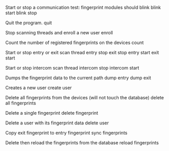 
Start or stop a communication test: fingerprint modules should blink
blink start
blink stop

Quit the program.
quit

Stop scanning threads and enroll a new user
enroll

Count the number of registered fingerprints on the devices
count

Start or stop entry or exit scan thread
entry stop
exit stop
entry start
exit start

Start or stop intercom scan thread
intercom stop
intercom start

Dumps the fingerprint data to the current path
dump entry
dump exit

Creates a new user
create user

Delete all fingerprints from the devices (will not touch the database)
delete all fingerprints

Delete a single fingerprint
delete fingerprint

Delete a user with its fingerprint data
delete user

Copy exit fingerprint to entry fingerprint 
sync fingerprints

Delete then reload the fingerprints from the database
reload fingerprints